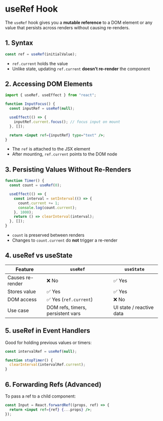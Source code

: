 # useRef Hook

The `useRef` hook gives you a **mutable reference** to a DOM element or any value that persists across renders without causing re-renders.

## 1. Syntax

```jsx
const ref = useRef(initialValue);
```

* `ref.current` holds the value
* Unlike state, updating `ref.current` **doesn’t re-render** the component

## 2. Accessing DOM Elements

```jsx
import { useRef, useEffect } from "react";

function InputFocus() {
  const inputRef = useRef(null);

  useEffect(() => {
    inputRef.current.focus(); // focus input on mount
  }, []);

  return <input ref={inputRef} type="text" />;
}
```

* The `ref` is attached to the JSX element
* After mounting, `ref.current` points to the DOM node

## 3. Persisting Values Without Re-Renders

```jsx
function Timer() {
  const count = useRef(0);

  useEffect(() => {
    const interval = setInterval(() => {
      count.current += 1;
      console.log(count.current);
    }, 1000);
    return () => clearInterval(interval);
  }, []);
}
```

* `count` is preserved between renders
* Changes to `count.current` do **not** trigger a re-render

## 4. useRef vs useState

| Feature          | `useRef`                          | `useState`               |
| ---------------- | --------------------------------- | ------------------------ |
| Causes re-render | ❌ No                              | ✅ Yes                    |
| Stores value     | ✅ Yes                             | ✅ Yes                    |
| DOM access       | ✅ Yes (`ref.current`)             | ❌ No                     |
| Use case         | DOM refs, timers, persistent vars | UI state / reactive data |

## 5. useRef in Event Handlers

Good for holding previous values or timers:

```jsx
const intervalRef = useRef(null);

function stopTimer() {
  clearInterval(intervalRef.current);
}
```

## 6. Forwarding Refs (Advanced)

To pass a ref to a child component:

```jsx
const Input = React.forwardRef((props, ref) => {
  return <input ref={ref} {...props} />;
});
```
